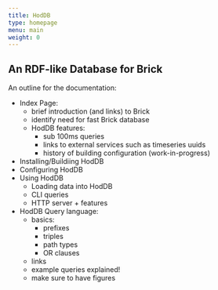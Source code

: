 ```yaml
---
title: HodDB
type: homepage
menu: main
weight: 0
---
```


## An RDF-like Database for Brick

An outline for the documentation:

- Index Page:
    - brief introduction (and links) to Brick
    - identify need for fast Brick database
    - HodDB features:
        - sub 100ms queries
        - links to external services such as timeseries uuids
        - history of building configuration (work-in-progress)
- Installing/Buildiing HodDB
- Configuring HodDB
- Using HodDB
    - Loading data into HodDB
    - CLI queries
    - HTTP server + features
- HodDB Query language:
    - basics:
      - prefixes
      - triples
      - path types
      - OR clauses
    - links
    - example queries explained!
    - make sure to have figures
